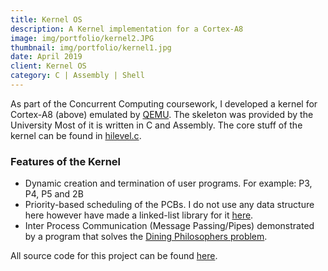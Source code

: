 ```yaml
---
title: Kernel OS
description: A Kernel implementation for a Cortex-A8
image: img/portfolio/kernel2.JPG
thumbnail: img/portfolio/kernel1.jpg
date: April 2019
client: Kernel OS
category: C | Assembly | Shell
---
```

As part of the Concurrent Computing coursework, I developed a kernel for Cortex-A8 (above) emulated by [QEMU](https://www.qemu.org/). The skeleton was provided by the University
Most of it is written in C and Assembly. The core stuff of the kernel can be found in [hilevel.c](https://github.com/kartsridhar/Kernel-Cortex-A8/blob/master/question/kernel/hilevel.c).

### Features of the Kernel
* Dynamic creation and termination of user programs. For example: P3, P4, P5 and 2B
* Priority-based scheduling of the PCBs. I do not use any data structure here however have made a linked-list library for it [here](https://github.com/kartsridhar/Linked-List-Library/blob/master/list.c).
* Inter Process Communication (Message Passing/Pipes) demonstrated by a program that solves the [Dining Philosophers problem](https://en.wikipedia.org/wiki/Dining_philosophers_problem).

All source code for this project can be found [here](https://github.com/kartsridhar/Kernel-Cortex-A8).
